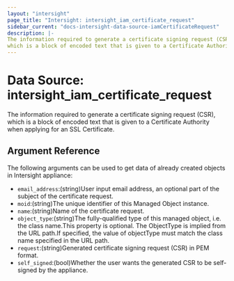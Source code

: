 ```yaml
---
layout: "intersight"
page_title: "Intersight: intersight_iam_certificate_request"
sidebar_current: "docs-intersight-data-source-iamCertificateRequest"
description: |-
The information required to generate a certificate signing request (CSR),
which is a block of encoded text that is given to a Certificate Authority when applying for an SSL Certificate.
---
```


# Data Source: intersight_iam_certificate_request
The information required to generate a certificate signing request (CSR),
which is a block of encoded text that is given to a Certificate Authority when applying for an SSL Certificate.
## Argument Reference
The following arguments can be used to get data of already created objects in Intersight appliance:
* `email_address`:(string)User input email address, an optional part of the subject of the certificate request.
* `moid`:(string)The unique identifier of this Managed Object instance.
* `name`:(string)Name of the certificate request.
* `object_type`:(string)The fully-qualified type of this managed object, i.e. the class name.This property is optional. The ObjectType is implied from the URL path.If specified, the value of objectType must match the class name specified in the URL path.
* `request`:(string)Generated certificate signing request (CSR) in PEM format.
* `self_signed`:(bool)Whether the user wants the generated CSR to be self-signed by the appliance.

